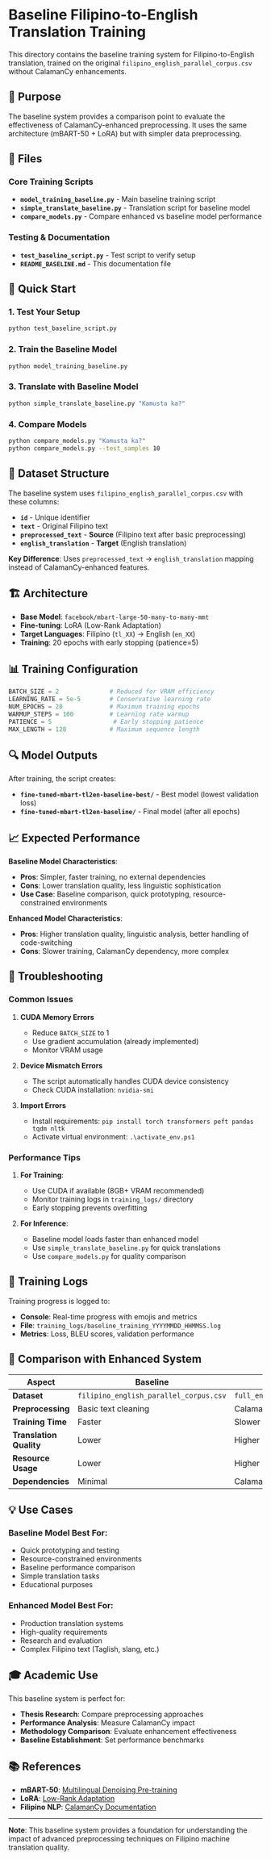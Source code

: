 # Baseline Filipino-to-English Translation Training

This directory contains the baseline training system for Filipino-to-English translation, trained on the original `filipino_english_parallel_corpus.csv` without CalamanCy enhancements.

## 🎯 **Purpose**

The baseline system provides a comparison point to evaluate the effectiveness of CalamanCy-enhanced preprocessing. It uses the same architecture (mBART-50 + LoRA) but with simpler data preprocessing.

## 📁 **Files**

### **Core Training Scripts**
- **`model_training_baseline.py`** - Main baseline training script
- **`simple_translate_baseline.py`** - Translation script for baseline model
- **`compare_models.py`** - Compare enhanced vs baseline model performance

### **Testing & Documentation**
- **`test_baseline_script.py`** - Test script to verify setup
- **`README_BASELINE.md`** - This documentation file

## 🚀 **Quick Start**

### **1. Test Your Setup**
```bash
python test_baseline_script.py
```

### **2. Train the Baseline Model**
```bash
python model_training_baseline.py
```

### **3. Translate with Baseline Model**
```bash
python simple_translate_baseline.py "Kamusta ka?"
```

### **4. Compare Models**
```bash
python compare_models.py "Kamusta ka?"
python compare_models.py --test_samples 10
```

## 🔧 **Dataset Structure**

The baseline system uses `filipino_english_parallel_corpus.csv` with these columns:
- **`id`** - Unique identifier
- **`text`** - Original Filipino text
- **`preprocessed_text`** - **Source** (Filipino text after basic preprocessing)
- **`english_translation`** - **Target** (English translation)

**Key Difference**: Uses `preprocessed_text` → `english_translation` mapping instead of CalamanCy-enhanced features.

## 🏗️ **Architecture**

- **Base Model**: `facebook/mbart-large-50-many-to-many-mmt`
- **Fine-tuning**: LoRA (Low-Rank Adaptation)
- **Target Languages**: Filipino (`tl_XX`) → English (`en_XX`)
- **Training**: 20 epochs with early stopping (patience=5)

## 📊 **Training Configuration**

```python
BATCH_SIZE = 2              # Reduced for VRAM efficiency
LEARNING_RATE = 5e-5        # Conservative learning rate
NUM_EPOCHS = 20             # Maximum training epochs
WARMUP_STEPS = 100          # Learning rate warmup
PATIENCE = 5                 # Early stopping patience
MAX_LENGTH = 128            # Maximum sequence length
```

## 🔍 **Model Outputs**

After training, the script creates:
- **`fine-tuned-mbart-tl2en-baseline-best/`** - Best model (lowest validation loss)
- **`fine-tuned-mbart-tl2en-baseline/`** - Final model (after all epochs)

## 📈 **Expected Performance**

**Baseline Model Characteristics**:
- **Pros**: Simpler, faster training, no external dependencies
- **Cons**: Lower translation quality, less linguistic sophistication
- **Use Case**: Baseline comparison, quick prototyping, resource-constrained environments

**Enhanced Model Characteristics**:
- **Pros**: Higher translation quality, linguistic analysis, better handling of code-switching
- **Cons**: Slower training, CalamanCy dependency, more complex

## 🐛 **Troubleshooting**

### **Common Issues**

1. **CUDA Memory Errors**
   - Reduce `BATCH_SIZE` to 1
   - Use gradient accumulation (already implemented)
   - Monitor VRAM usage

2. **Device Mismatch Errors**
   - The script automatically handles CUDA device consistency
   - Check CUDA installation: `nvidia-smi`

3. **Import Errors**
   - Install requirements: `pip install torch transformers peft pandas tqdm nltk`
   - Activate virtual environment: `.\activate_env.ps1`

### **Performance Tips**

1. **For Training**:
   - Use CUDA if available (8GB+ VRAM recommended)
   - Monitor training logs in `training_logs/` directory
   - Early stopping prevents overfitting

2. **For Inference**:
   - Baseline model loads faster than enhanced model
   - Use `simple_translate_baseline.py` for quick translations
   - Use `compare_models.py` for quality comparison

## 📝 **Training Logs**

Training progress is logged to:
- **Console**: Real-time progress with emojis and metrics
- **File**: `training_logs/baseline_training_YYYYMMDD_HHMMSS.log`
- **Metrics**: Loss, BLEU scores, validation performance

## 🔄 **Comparison with Enhanced System**

| Aspect | Baseline | Enhanced |
|--------|----------|----------|
| **Dataset** | `filipino_english_parallel_corpus.csv` | `full_enhanced_parallel_corpus.csv` |
| **Preprocessing** | Basic text cleaning | CalamanCy + linguistic analysis |
| **Training Time** | Faster | Slower (more complex) |
| **Translation Quality** | Lower | Higher |
| **Resource Usage** | Lower | Higher |
| **Dependencies** | Minimal | CalamanCy + additional packages |

## 💡 **Use Cases**

### **Baseline Model Best For**:
- Quick prototyping and testing
- Resource-constrained environments
- Baseline performance comparison
- Simple translation tasks
- Educational purposes

### **Enhanced Model Best For**:
- Production translation systems
- High-quality requirements
- Research and evaluation
- Complex Filipino text (Taglish, slang, etc.)

## 🎓 **Academic Use**

This baseline system is perfect for:
- **Thesis Research**: Compare preprocessing approaches
- **Performance Analysis**: Measure CalamanCy impact
- **Methodology Comparison**: Evaluate enhancement effectiveness
- **Baseline Establishment**: Set performance benchmarks

## 📚 **References**

- **mBART-50**: [Multilingual Denoising Pre-training](https://arxiv.org/abs/2001.08210)
- **LoRA**: [Low-Rank Adaptation](https://arxiv.org/abs/2106.09685)
- **Filipino NLP**: [CalamanCy Documentation](https://github.com/ljvmiranda921/calamanCy)

---

**Note**: This baseline system provides a foundation for understanding the impact of advanced preprocessing techniques on Filipino machine translation quality.
